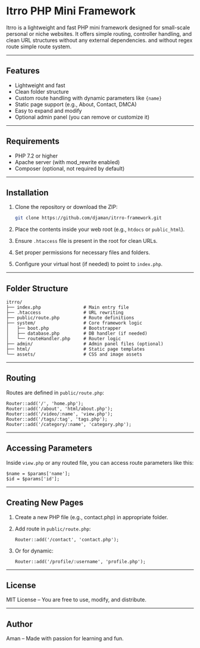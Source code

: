 # Itrro PHP Mini Framework

Itrro is a lightweight and fast PHP mini framework designed for small-scale personal or niche websites. It offers simple routing, controller handling, and clean URL structures without any external dependencies. and without regex route simple route system.

---

## Features

- Lightweight and fast
- Clean folder structure
- Custom route handling with dynamic parameters like `{name}`
- Static page support (e.g., About, Contact, DMCA)
- Easy to expand and modify
- Optional admin panel (you can remove or customize it)

---
## Requirements

- PHP 7.2 or higher
- Apache server (with mod_rewrite enabled)
- Composer (optional, not required by default)

---

## Installation

1. Clone the repository or download the ZIP:
   ``` bash
   git clone https://github.com/djaman/itrro-framework.git
   ```
2. Place the contents inside your web root (e.g., `htdocs` or `public_html`).

3. Ensure `.htaccess` file is present in the root for clean URLs.

4. Set proper permissions for necessary files and folders.

5. Configure your virtual host (if needed) to point to `index.php`.

---

## Folder Structure
```
itrro/
├── index.php                # Main entry file
├── .htaccess                # URL rewriting
├── public/route.php         # Route definitions
├── system/                  # Core framework logic
│   ├── boot.php             # Bootstrapper
│   ├── database.php         # DB handler (if needed)
│   └── routeHandler.php     # Router logic
├── admin/                   # Admin panel files (optional)
├── html/                    # Static page templates
└── assets/                  # CSS and image assets
```

---

## Routing

Routes are defined in `public/route.php`:
```
Router::add('/', 'home.php');
Router::add('/about', 'html/about.php');
Router::add('/video/:name', 'view.php');
Router::add('/tags/:tag', 'tags.php');
Router::add('/category/:name', 'category.php');
```

---

## Accessing Parameters

Inside `view.php` or any routed file, you can access route parameters like this:
```
$name = $params['name'];
$id = $params['id'];
```

---

## Creating New Pages

1. Create a new PHP file (e.g., contact.php) in appropriate folder.


2. Add route in `public/route.php`:



   `Router::add('/contact', 'contact.php');`

3. Or for dynamic:



   `Router::add('/profile/:username', 'profile.php');`


---

## License

MIT License – You are free to use, modify, and distribute.


---

## Author

Aman – Made with passion for learning and fun.
